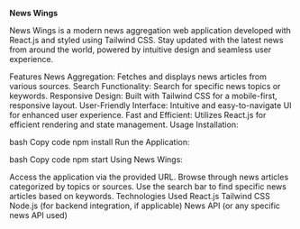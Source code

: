 <b>News Wings</b>

News Wings is a modern news aggregation web application developed with React.js and styled using Tailwind CSS. Stay updated with the latest news from around the world, powered by intuitive design and seamless user experience.

Features
News Aggregation: Fetches and displays news articles from various sources.
Search Functionality: Search for specific news topics or keywords.
Responsive Design: Built with Tailwind CSS for a mobile-first, responsive layout.
User-Friendly Interface: Intuitive and easy-to-navigate UI for enhanced user experience.
Fast and Efficient: Utilizes React.js for efficient rendering and state management.
Usage
Installation:

bash
Copy code
npm install
Run the Application:

bash
Copy code
npm start
Using News Wings:

Access the application via the provided URL.
Browse through news articles categorized by topics or sources.
Use the search bar to find specific news articles based on keywords.
Technologies Used
React.js
Tailwind CSS
Node.js (for backend integration, if applicable)
News API (or any specific news API used)
